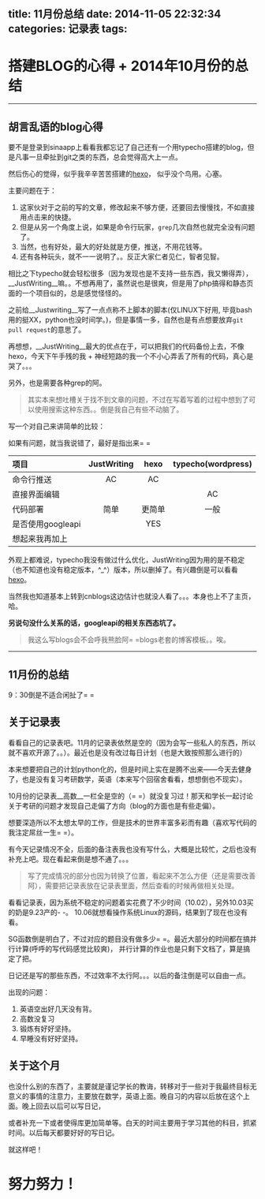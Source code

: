 title: 11月份总结
date: 2014-11-05 22:32:34
categories: 记录表
tags:
---

搭建BLOG的心得 + 2014年10月份的总结
===

---

胡言乱语的blog心得
---

要不是登录到sinaapp上看看我都忘记了自己还有一个用typecho搭建的blog，但是凡事一旦牵扯到git之类的东西，总会觉得高大上一点。

然后伤心的觉得，似乎我辛辛苦苦搭建的[hexo](http://zipperary.com/2013/05/28/hexo-guide-2/)， 似乎没个鸟用。心塞。

主要问题在于：

1. 这家伙对于之前的写的文章，修改起来不够方便，还要回去慢慢找，不如直接用点击来的快捷。
2. 但是从另一个角度上说，如果是命令行玩家，`grep`几次自然也就完全没有问题了。
3. 当然，也有好处，最大的好处就是方便，推送，不用花钱等。
4. 还有各种玩头，就不一一说明了。。反正大家仁者见仁，智者见智。

相比之下typecho就会轻松很多（因为发现也是不支持一些东西，我又懒得弄），__JustWriting__嘛。。不想再用了，虽然说也是很爽，但是用了php搞得和静态页面的一个项目似的，总是感觉怪怪的。

之前给__Justwriting__写了一点点称不上脚本的脚本(仅LINUX下好用, 毕竟bash用的挺XX，python也没时间学。)，但是事情一多，自然也是有点想要放弃`git pull request`的意思了。

再想想，__JustWriting__最大的优点在于，可以把我们的代码备份上去，不像hexo，今天下午手残的我 + 神经短路的我一个不小心弄丢了所有的代码，真心是哭了。。。

另外，也是需要各种grep的阿。

> 其实本来想吐槽关于找不到文章的问题，不过在写着写着的过程中想到了可以使用搜索这种东西。。倒是我自己有些不动脑了。

写一个对自己来讲简单的比较：

如果有问题，就当我说错了，最好是指出来= =

|项目  |JustWriting |hexo      |typecho(wordpress)|
|:-----|:-----------:|:---------:|:-----------------:|
|命令行推送| AC     |AC        |                  |
|直接界面编辑|      |          |AC                |
|代码部署|简单      |更简单    |一般              |
|是否使用googleapi||YES||
|想起来我再加上||||

外观上都难说，typecho我没有做过什么优化，JustWriting因为用的是不稳定（也不知道也没有稳定版本，^\_^）版本，所以删掉了。有兴趣倒是可以看看[hexo](http://svtter.github.io)。

当然我也知道基本上转到cnblogs这边估计也就没人看了。。。本身也上不了主页，哈。

**另说句没什么关系的话，googleapi的相关东西态坑了。**

> 我这么写blogs会不会呼我熊脸阿= =blogs老套的博客模板。。唉。


---

11月份的总结
---

9：30倒是不适合闲扯了= =

关于记录表
---

看看自己的记录表吧。11月的记录表依然是空的（因为会写一些私人的东西，所以就不喜欢开源了。。）。最近也是没有改过每日计划（也是大致按照那么进行的）

本来想要把自己的计划python化的，但是时间上实在是腾不出来——今天去健身了，也是没有复习考研数学，英语（本来写个回宿舍看看，想想倒也不现实）。

10月份的记录表__高数__一栏全是空的（= =）就没复习过！那天和学长一起讨论关于考研的问题才发现自己走偏了方向（blog的方面也是有些走偏）。

想要深造所以不太想太早的工作，但是技术的世界丰富多彩而有趣（喜欢写代码的我注定屌丝一生= =）。

有今天记录情况不全，后面的备注表我也没有写什么，大概是比较忙，之后也没有补充上吧。现在看起来倒是想不通了。。。

> 写了完成情况的部分也因为转换了位置，看起来不怎么方便（还是需要改善阿），需要把记录表放在记录表里面，然后查看的时候再做相关处理。

看看记录表，因为系统不稳定的问题着实花费了不少时间（10.02），另外10.03买的奶是9.23产的- -。 10.06就想看操作系统Linux的源码，结果到了现在也没有看。

SG函数倒是明白了，不过对应的题目没有做多少= =。最近大部分的时间都在搞并行计算(呼呼的写代码感觉比较爽)， 并行计算的作业也是只剩下文档了，算是搞定了把。

日记还是写的那些东西，不过效率不太行阿。。。以后的备注倒是可以自由一点。

出现的问题：
1. 英语空出好几天没有背。
2. 高数没复习
3. 锻炼有好好坚持。
4. 早睡没有好好坚持。

关于这个月
---

也没什么别的东西了，主要就是谨记学长的教诲，转移对于一些对于我最终目标无意义的事情的注意力，主要放在数学，英语上面。晚自习的内容以后放在这个上面。晚上回去以后可以写日记，

或者补充一下或者使得库更加简单等。白天的时间主要用于学习其他的科目，抓紧时间。以后每天都要好好的写日记。

就这样吧！

努力努力！
===
